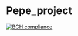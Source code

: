# Pepe_project
[![BCH compliance](https://bettercodehub.com/edge/badge/UngeheurenUngeziefer/Pepe_project?branch=master)](https://bettercodehub.com/)
